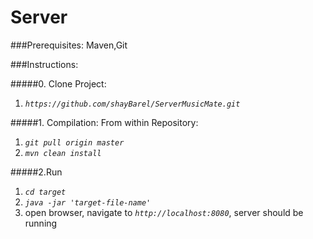 # Server 

###Prerequisites:
Maven,Git

###Instructions:

#####0. Clone Project:
  1. *`https://github.com/shayBarel/ServerMusicMate.git`*

#####1. Compilation:
  From within Repository:
  1. *`git pull origin master`*
  2. *`mvn clean install`*

#####2.Run
  1. *`cd target`*
  2. *`java -jar 'target-file-name'`*
  3. open browser, navigate to *`http://localhost:8080`*, server should be running
